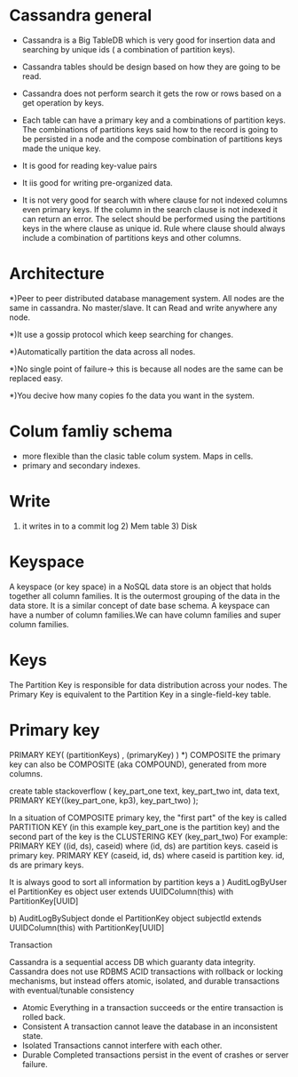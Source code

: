 Cassandra general
==========

* Cassandra is a Big TableDB which is very good for insertion data and searching by unique ids ( a combination of partition keys).

*  Cassandra tables should be design based on how they  are going to be read.

*  Cassandra does not perform search it gets the row or rows based on a get operation by keys.

*  Each table can have a primary key and a combinations of partition keys.  The combinations of partitions keys said how to the record is going to be persisted in a node and the compose combination of partitions keys made the unique key.

*  It is good for reading key-value pairs

*  It iis good for writing pre-organized data.

*  It is not very good for search with where clause for not indexed columns even primary keys.  If the column in the search clause is not indexed it can return an error.  The select should be performed using the partitions keys in the where clause as unique id.  Rule  where clause should always include a combination of partitions keys and other columns.

Architecture
==========

*)Peer to peer distributed database management system. All nodes are the same in cassandra. No master/slave. It can  Read and write anywhere any node.

*)It use a gossip protocol which keep searching for changes.

*)Automatically partition the data across all nodes.

*)No single point of failure-> this is because all nodes are the same can be replaced easy.

*)You decive how many copies fo the data you want in the system.


Colum famliy schema
====================
* more flexible than the clasic table colum system. Maps in cells.
* primary and secondary indexes.

Write
=====
1) it writes in to a commit log  2) Mem table  3) Disk

Keyspace
========
A keyspace (or key space) in a NoSQL data store is an object that holds together all column families. It is the outermost grouping of the data in the data store. It is a similar concept of date base schema.
A keyspace can have a number of column families.We can have column families and super column families.

Keys
====
The Partition Key is responsible for data distribution across your nodes.
The Primary Key is equivalent to the Partition Key in a single-field-key table.

Primary key
============
PRIMARY KEY( (partitionKeys) , (primaryKey) )
*) COMPOSITE the primary key can also be COMPOSITE (aka COMPOUND), generated from more columns.

create table stackoverflow (
  key_part_one text,
  key_part_two int,
  data text,
  PRIMARY KEY((key_part_one, kp3), key_part_two)
  );

In  a situation of COMPOSITE primary key, the "first part" of the key is  called PARTITION KEY (in this example key_part_one is the partition key)  and the second part of the key is the CLUSTERING KEY (key_part_two)
For example:
     PRIMARY KEY ((id, ds), caseid) where (id, ds) are partition keys. caseid is primary key.
     PRIMARY KEY (caseid, id, ds) where caseid is partition key.  id, ds are primary keys.


It is always good to sort all information by partition keys
a ) AuditLogByUser  el PartitionKey es
object user extends UUIDColumn(this) with PartitionKey[UUID]

b)  AuditLogBySubject   donde el PartitionKey
object subjectId extends UUIDColumn(this) with PartitionKey[UUID]

Transaction

Cassandra is a sequential access DB which guaranty data integrity. Cassandra does not use RDBMS ACID transactions with rollback or locking mechanisms, but instead offers atomic, isolated, and durable transactions with eventual/tunable consistency
* Atomic
Everything in a transaction succeeds or the entire transaction is rolled back.
* Consistent
A transaction cannot leave the database in an inconsistent state.
* Isolated
Transactions cannot interfere with each other.
* Durable
Completed transactions persist in the event of crashes or server failure.
